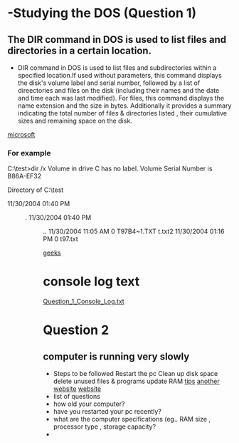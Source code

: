 # -Studying the DOS (Question 1)
## The DIR command in DOS is used to list files and directories in a certain location.
* DIR command in DOS is used to list files and subdirectories within a specified location.If used without parameters, this command displays the disk's volume label and serial number, followed by a list of direectories and files on the disk (including their names and the date and time each was last modified). For files, this command displays the name extension and the size in bytes. Additionally it provides a summary indicating the total number of files & directories listed  , their cumulative sizes and remaining space on the disk. 

[microsoft](https://learn.microsoft.com/en-us/windows-server/administration/windows-commands/dir)

### For example
C:\test>dir /x
Volume in drive C has no label.
Volume Serial Number is B86A-EF32

Directory of C:\test

11/30/2004  01:40 PM <DIR>  .
11/30/2004  01:40 PM <DIR> ..
11/30/2004  11:05 AM 0 T97B4~1.TXT t.txt2
11/30/2004  01:16 PM 0 t97.txt

[geeks]( https://www.geeksforgeeks.org/cmd-dir-command/)

# console log text
[Question_1_Console_Log.txt](https://github.com/user-attachments/files/19434859/Question_1_Console_Log.txt)
# Question 2
## computer is running very slowly
* Steps to be followed
Restart the pc
Clean up disk space
delete unused files & programs
update RAM
[tips](https://support.microsoft.com/en-us/windows/tips-to-improve-pc-performance-in-windows-b3b3ef5b-5953-fb6a-2528-4bbed82fba96)
[another website](https://www.crucial.com/articles/pc-users/how-to-fix-a-slow-computer)
[ website](https://www.starleaf.com/blog/why-is-my-computer-so-slow-tips-and-tricks-to-solve-the-issue/#google_vignette)
* list of questions
* how old your computer?
* have you restarted your pc recently?
* what are the computer specifications (eg.. RAM size , processor type , storage capacity?
* 


